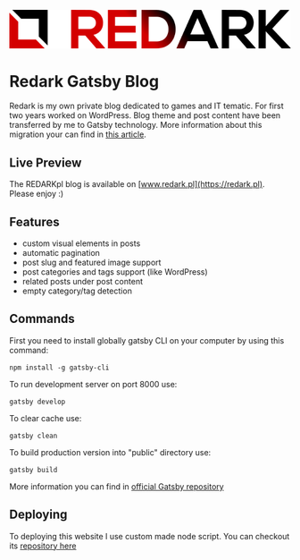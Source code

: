 ![redark logo](src/images/logo-header.png)

# Redark Gatsby Blog

Redark is my own private blog dedicated to games and IT tematic. For first two years worked on WordPress. Blog theme and post content have been transferred by me to Gatsby technology. More information about this migration your can find in [this article](https://redark.pl/zegnaj-wordpressie).

## Live Preview

The REDARKpl blog is available on [www.redark.pl](https://redark.pl). Please enjoy :)

## Features

* custom visual elements in posts
* automatic pagination
* post slug and featured image support
* post categories and tags support (like WordPress)
* related posts under post content
* empty category/tag detection

## Commands

First you need to install globally gatsby CLI on your computer by using this command:
```
npm install -g gatsby-cli
```

To run development server on port 8000 use:
```
gatsby develop
```

To clear cache use:
```
gatsby clean
```

To build production version into "public" directory use:
```
gatsby build
```

More information you can find in [official Gatsby repository](https://github.com/gatsbyjs/gatsby)

## Deploying

To deploying this website I use custom made node script. You can checkout its [repository here](https://github.com/adan2013/Gatsby-FTP-Deployment)

